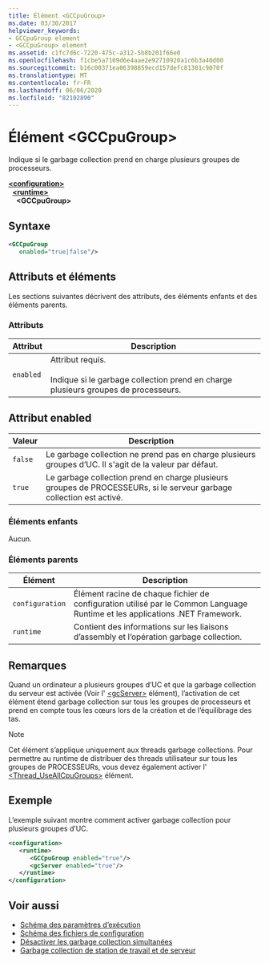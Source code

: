 ```yaml
---
title: Élément <GCCpuGroup>
ms.date: 03/30/2017
helpviewer_keywords:
- GCCpuGroup element
- <GCCpuGroup> element
ms.assetid: c1fc7d6c-7220-475c-a312-5b8b201f66e0
ms.openlocfilehash: f1cbe5a7109d6e4aae2e92710920a1c6b3a40d00
ms.sourcegitcommit: b16c00371ea06398859ecd157defc81301c9070f
ms.translationtype: MT
ms.contentlocale: fr-FR
ms.lasthandoff: 06/06/2020
ms.locfileid: "82102890"
---
```

# <a name="gccpugroup-element"></a>Élément \<GCCpuGroup>

Indique si le garbage collection prend en charge plusieurs groupes de processeurs.

[**\<configuration>**](../configuration-element.md)\
&nbsp;&nbsp;[**\<runtime>**](runtime-element.md)\
&nbsp;&nbsp;&nbsp;&nbsp;**\<GCCpuGroup>**

## <a name="syntax"></a>Syntaxe

```xml
<GCCpuGroup
   enabled="true|false"/>
```

## <a name="attributes-and-elements"></a>Attributs et éléments

Les sections suivantes décrivent des attributs, des éléments enfants et des éléments parents.

### <a name="attributes"></a>Attributs

|Attribut|Description|
|---------------|-----------------|
|`enabled`|Attribut requis.<br /><br /> Indique si le garbage collection prend en charge plusieurs groupes de processeurs.|

## <a name="enabled-attribute"></a>Attribut enabled

|Valeur|Description|
|-----------|-----------------|
|`false`|Le garbage collection ne prend pas en charge plusieurs groupes d’UC. Il s'agit de la valeur par défaut.|
|`true`|Le garbage collection prend en charge plusieurs groupes de PROCESSEURs, si le serveur garbage collection est activé.|

### <a name="child-elements"></a>Éléments enfants

Aucun.

### <a name="parent-elements"></a>Éléments parents

|Élément|Description|
|-------------|-----------------|
|`configuration`|Élément racine de chaque fichier de configuration utilisé par le Common Language Runtime et les applications .NET Framework.|
|`runtime`|Contient des informations sur les liaisons d’assembly et l’opération garbage collection.|

## <a name="remarks"></a>Remarques

Quand un ordinateur a plusieurs groupes d’UC et que la garbage collection du serveur est activée (Voir l' [\<gcServer>](gcserver-element.md) élément), l’activation de cet élément étend garbage collection sur tous les groupes de processeurs et prend en compte tous les cœurs lors de la création et de l’équilibrage des tas.

> [!NOTE]
> Cet élément s’applique uniquement aux threads garbage collections. Pour permettre au runtime de distribuer des threads utilisateur sur tous les groupes de PROCESSEURs, vous devez également activer l' [\<Thread_UseAllCpuGroups>](thread-useallcpugroups-element.md) élément.

## <a name="example"></a>Exemple

L’exemple suivant montre comment activer garbage collection pour plusieurs groupes d’UC.

```xml
<configuration>
   <runtime>
      <GCCpuGroup enabled="true"/>
      <gcServer enabled="true"/>
   </runtime>
</configuration>
```

## <a name="see-also"></a>Voir aussi

- [Schéma des paramètres d’exécution](index.md)
- [Schéma des fichiers de configuration](../index.md)
- [Désactiver les garbage collection simultanées](gcconcurrent-element.md#to-disable-background-garbage-collection)
- [Garbage collection de station de travail et de serveur](../../../../standard/garbage-collection/workstation-server-gc.md)
